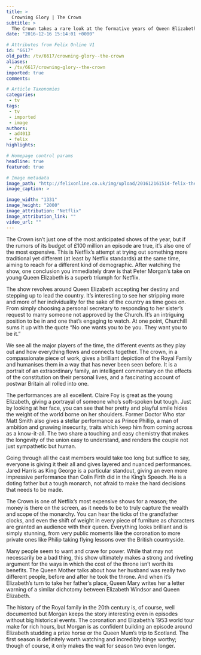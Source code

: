 ```yaml
---
title: >
  Crowning Glory | The Crown
subtitle: >
  The Crown takes a rare look at the formative years of Queen Elizabeth, and chronicles the royal family’s escapades through the 20th century. Does it stack up well? Or is is just aimless royalty-porn?
date: "2016-12-16 15:14:01 +0000"

# Attributes from Felix Online V1
id: "6617"
old_path: /tv/6617/crowning-glory--the-crown
aliases:
 - /tv/6617/crowning-glory--the-crown
imported: true
comments:

# Article Taxonomies
categories:
 - tv
tags:
 - tv
 - imported
 - image
authors:
 - ad4013
 - felix
highlights:

# Homepage control params
headline: true
featured: true

# Image metadata
image_path: "http://felixonline.co.uk/img/upload/201612161514-felix-the-crown.jpg"
image_caption: >

image_width: "1331"
image_height: "2000"
image_attribution: "Netflix"
image_attribution_link: ""
video_url: ""
---
```


The Crown isn’t just one of the most anticipated shows of the year, but if the rumors of its budget of £100 million an episode are true, it’s also one of the most expensive. This is Netflix’s attempt at trying out something more traditional yet different (at least by Netflix standards) at the same time, aiming to reach for a different kind of demographic. After watching the show, one conclusion you immediately draw is that Peter Morgan’s take on young Queen Elizabeth is a superb triumph for Netflix.

The show revolves around Queen Elizabeth accepting her destiny and stepping up to lead the country. It’s interesting to see her stripping more and more of her individuality for the sake of the country as time goes on. From simply choosing a personal secretary to responding to her sister’s request to marry someone not approved by the Church. It’s an intriguing position to be in and one that’s engaging to watch. At one point, Churchill sums it up with the quote “No one wants you to be you. They want you to be it.”

We see all the major players of the time, the different events as they play out and how everything flows and connects together. The crown, in a compassionate piece of work, gives a brilliant depiction of the Royal Family and humanises them in a way that has never been seen before. It is a portrait of an extraordinary family, an intelligent commentary on the effects of the constitution on their personal lives, and a fascinating account of postwar Britain all rolled into one.

The performances are all excellent. Claire Foy is great as the young Elizabeth, giving a portrayal of someone who’s soft-spoken but tough. Just by looking at her face, you can see that her pretty and playful smile hides the weight of the world borne on her shoulders. Former Doctor Who star Matt Smith also gives a stellar performance as Prince Phillip, a man of ambition and gnawing insecurity, traits which keep him from coming across as a know-it-all. The two share a touching and easy chemistry that makes the longevity of the union easy to understand, and renders the couple not just sympathetic but human.

Going through all the cast members would take too long but suffice to say, everyone is giving it their all and gives layered and nuanced performances. Jared Harris as King George is a particular standout, giving an even more impressive performance than Colin Firth did in the King’s Speech. He is a doting father but a tough monarch, not afraid to make the hard decisions that needs to be made.

The Crown is one of Netflix’s most expensive shows for a reason; the money is there on the screen, as it needs to be to truly capture the wealth and scope of the monarchy. You can hear the ticks of the grandfather clocks, and even the shift of weight in every piece of furniture as characters are granted an audience with their queen.  Everything looks brilliant and is simply stunning, from very public moments like the coronation to more private ones like Philip taking flying lessons over the British countryside.

Many people seem to want and crave for power. While that may not necessarily be a bad thing, this show ultimately makes a strong and riveting argument for the ways in which the cost of the throne isn’t worth its benefits. The Queen Mother talks about how her husband was really two different people, before and after he took the throne. And when it’s Elizabeth’s turn to take her father’s place, Queen Mary writes her a letter warning of a similar dichotomy between Elizabeth Windsor and Queen Elizabeth.

The history of the Royal family in the 20th century is, of course, well documented but Morgan keeps the story interesting even in episodes without big historical events. The coronation and Elizabeth’s 1953 world tour make for rich hours, but Morgan is as confident building an episode around Elizabeth studding a prize horse or the Queen Mum’s trip to Scotland. The first season is definitely worth watching and incredibly binge worthy; though of course, it only makes the wait for season two even longer.
